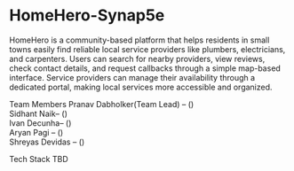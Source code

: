 # HomeHero-Synap5e

HomeHero is a community-based platform that helps residents in small towns easily find reliable local service providers like plumbers, electricians, and carpenters. Users can search for nearby providers, view reviews, check contact details, and request callbacks through a simple map-based interface. Service providers can manage their availability through a dedicated portal, making local services more accessible and organized.

Team Members
Pranav Dabholker(Team Lead) – ()  
Sidhant Naik– ()  
Ivan Decunha– ()  
Aryan Pagi – ()  
Shreyas Devidas – ()  


Tech Stack
TBD
